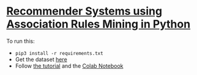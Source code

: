 # [Recommender Systems using Association Rules Mining in Python](https://www.thepythoncode.com/article/build-a-recommender-system-with-association-rule-mining-in-python)
To run this:
- `pip3 install -r requirements.txt`
- Get the dataset [here](https://archive.ics.uci.edu/ml/machine-learning-databases/00352/)
- Follow [the tutorial](https://www.thepythoncode.com/article/build-a-recommender-system-with-association-rule-mining-in-python) and the [Colab Notebook](https://colab.research.google.com/drive/1HWv-ETO_eVqVJGsbnGui-Nb33tvHPlL3?usp=sharing)